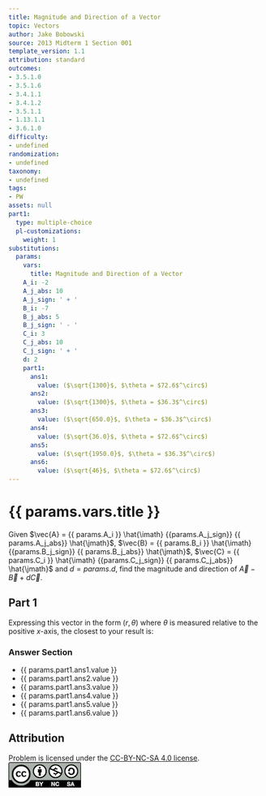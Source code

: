 ```yaml
---
title: Magnitude and Direction of a Vector
topic: Vectors
author: Jake Bobowski
source: 2013 Midterm 1 Section 001
template_version: 1.1
attribution: standard
outcomes:
- 3.5.1.0
- 3.5.1.6
- 3.4.1.1
- 3.4.1.2
- 3.5.1.1
- 1.13.1.1
- 3.6.1.0
difficulty:
- undefined
randomization:
- undefined
taxonomy:
- undefined
tags:
- PW
assets: null
part1:
  type: multiple-choice
  pl-customizations:
    weight: 1
substitutions:
  params:
    vars:
      title: Magnitude and Direction of a Vector
    A_i: -2
    A_j_abs: 10
    A_j_sign: ' + '
    B_i: -7
    B_j_abs: 5
    B_j_sign: ' - '
    C_i: 3
    C_j_abs: 10
    C_j_sign: ' + '
    d: 2
    part1:
      ans1:
        value: ($\sqrt{1300}$, $\theta = $72.6$^\circ$)
      ans2:
        value: ($\sqrt{1300}$, $\theta = $36.3$^\circ$)
      ans3:
        value: ($\sqrt{650.0}$, $\theta = $36.3$^\circ$)
      ans4:
        value: ($\sqrt{36.0}$, $\theta = $72.6$^\circ$)
      ans5:
        value: ($\sqrt{1950.0}$, $\theta = $36.3$^\circ$)
      ans6:
        value: ($\sqrt{46}$, $\theta = $72.6$^\circ$)
---
```

# {{ params.vars.title }}
Given $\vec{A} = {{ params.A_i }} \hat{\imath} {{params.A_j_sign}} {{ params.A_j_abs}} \hat{\jmath}$, $\vec{B} = {{ params.B_i }} \hat{\imath} {{params.B_j_sign}} {{ params.B_j_abs}} \hat{\jmath}$, $\vec{C} = {{ params.C_i }} \hat{\imath} {{params.C_j_sign}} {{ params.C_j_abs}} \hat{\jmath}$ and $d={{ params.d }}$, find the magnitude and direction of $\vec{A}-\vec{B}+d\vec{C}$.

## Part 1

Expressing this vector in the form $(r,\theta)$ where $\theta$ is measured relative to the positive $x$-axis, the closest to your result is:

### Answer Section

- {{ params.part1.ans1.value }}
- {{ params.part1.ans2.value }}
- {{ params.part1.ans3.value }}
- {{ params.part1.ans4.value }}
- {{ params.part1.ans5.value }}
- {{ params.part1.ans6.value }}

## Attribution

Problem is licensed under the [CC-BY-NC-SA 4.0 license](https://creativecommons.org/licenses/by-nc-sa/4.0/).<br> ![The Creative Commons 4.0 license requiring attribution-BY, non-commercial-NC, and share-alike-SA license.](https://raw.githubusercontent.com/firasm/bits/master/by-nc-sa.png)